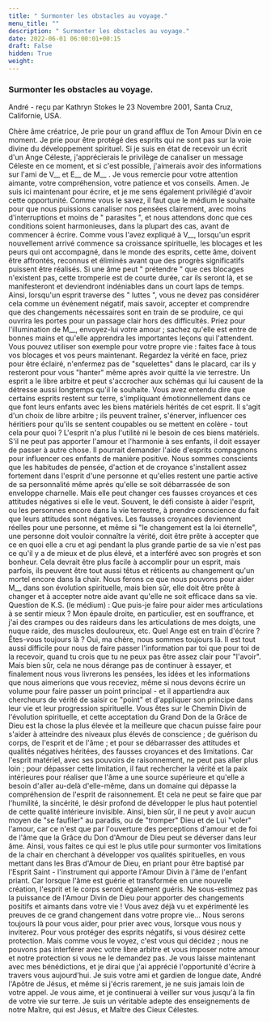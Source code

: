```yaml
---
title: " Surmonter les obstacles au voyage."
menu_title: ""
description: " Surmonter les obstacles au voyage."
date: 2022-06-01 06:00:01+00:15
draft: False
hidden: True
weight:
---
```

###  Surmonter les obstacles au voyage.

André - reçu par Kathryn Stokes le 23 Novembre 2001, Santa Cruz, Californie, USA.

Chère âme créatrice,
Je prie pour un grand afflux de Ton Amour Divin en ce moment. Je prie pour être protégé des esprits qui ne sont pas sur la voie divine du développement spirituel. Si je suis en état de recevoir un écrit d'un Ange Céleste, j'apprécierais le privilège de canaliser un message Céleste en ce moment, et si c'est possible, j'aimerais avoir des informations sur l'ami de V__ et E__ de M__ . Je vous remercie pour votre attention aimante, votre compréhension, votre patience et vos conseils. Amen.
 Je suis ici maintenant pour écrire, et je me sens également privilégié d'avoir cette opportunité. Comme vous le savez, il faut que le médium le souhaite pour que nous puissions canaliser nos pensées clairement, avec moins d'interruptions et moins de " parasites ", et nous attendons donc que ces conditions soient harmonieuses, dans la plupart des cas, avant de commencer à écrire.
Comme vous l'avez expliqué à V__, lorsqu'un esprit nouvellement arrivé commence sa croissance spirituelle, les blocages et les peurs qui ont accompagné, dans le monde des esprits, cette âme, doivent être affrontés, reconnus et éliminés avant que des progrès significatifs puissent être réalisés. Si une âme peut " prétendre " que ces blocages n'existent pas, cette tromperie est de courte durée, car ils seront là, et se manifesteront et deviendront indéniables dans un court laps de temps. Ainsi, lorsqu'un esprit traverse des " luttes ", vous ne devez pas considérer cela comme un événement négatif, mais savoir, accepter et comprendre que des changements nécessaires sont en train de se produire, ce qui ouvrira les portes pour un passage clair hors des difficultés.
Priez pour l'illumination de M__, envoyez-lui votre amour ; sachez qu'elle est entre de bonnes mains et qu'elle apprendra les importantes leçons qui l'attendent. Vous pouvez utiliser son exemple pour votre propre vie : faites face à tous vos blocages et vos peurs maintenant. Regardez la vérité en face, priez pour être éclairé, n'enfermez pas de "squelettes" dans le placard, car ils y resteront pour vous "hanter" même après avoir quitté la vie terrestre.
Un esprit a le libre arbitre et peut s'accrocher aux schémas qui lui causent de la détresse aussi longtemps qu'il le souhaite. Vous avez entendu dire que certains esprits restent sur terre, s'impliquant émotionnellement dans ce que font leurs enfants avec les biens matériels hérités de cet esprit. Il s'agit d'un choix de libre arbitre ; ils peuvent traîner, s'énerver, influencer ces héritiers pour qu'ils se sentent coupables ou se mettent en colère - tout cela pour quoi ? L'esprit n'a plus l'utilité ni le besoin de ces biens matériels. S'il ne peut pas apporter l'amour et l'harmonie à ses enfants, il doit essayer de passer à autre chose. Il pourrait demander l'aide d'esprits compagnons pour influencer ces enfants de manière positive.
Nous sommes conscients que les habitudes de pensée, d'action et de croyance s'installent assez fortement dans l'esprit d'une personne et qu'elles restent une partie active de sa personnalité même après qu'elle se soit débarrassée de son enveloppe charnelle. Mais elle peut changer ces fausses croyances et ces attitudes négatives si elle le veut.
Souvent, le défi consiste à aider l'esprit, ou les personnes encore dans la vie terrestre, à prendre conscience du fait que leurs attitudes sont négatives. Les fausses croyances deviennent réelles pour une personne, et même si "le changement est la loi éternelle", une personne doit vouloir connaître la vérité, doit être prête à accepter que ce en quoi elle a cru et agi pendant la plus grande partie de sa vie n'est pas ce qu'il y a de mieux et de plus élevé, et a interféré avec son progrès et son bonheur. Cela devrait être plus facile à accomplir pour un esprit, mais parfois, ils peuvent être tout aussi têtus et réticents au changement qu'un mortel encore dans la chair.
Nous ferons ce que nous pouvons pour aider M__ dans son évolution spirituelle, mais bien sûr, elle doit être prête à changer et à accepter notre aide avant qu'elle ne soit efficace dans sa vie.
Question de K.S. (le médium) : Que puis-je faire pour aider mes articulations à se sentir mieux ? Mon épaule droite, en particulier, est en souffrance, et j'ai des crampes ou des raideurs dans les articulations de mes doigts, une nuque raide, des muscles douloureux, etc. Quel Ange est en train d'écrire ? Êtes-vous toujours là ?
Oui, ma chère, nous sommes toujours là. Il est tout aussi difficile pour nous de faire passer l'information par toi que pour toi de la recevoir, quand tu crois que tu ne peux pas être assez clair pour "l'avoir".
Mais bien sûr, cela ne nous dérange pas de continuer à essayer, et finalement nous vous livrerons les pensées, les idées et les informations que nous aimerions que vous receviez, même si nous devons écrire un volume pour faire passer un point principal - et il appartiendra aux chercheurs de vérité de saisir ce "point" et d'appliquer son principe dans leur vie et leur progression spirituelle.
Vous êtes sur le Chemin Divin de l'évolution spirituelle, et cette acceptation du Grand Don de la Grâce de Dieu est la chose la plus élevée et la meilleure que chacun puisse faire pour s'aider à atteindre des niveaux plus élevés de conscience ; de guérison du corps, de l'esprit et de l'âme ; et pour se débarrasser des attitudes et qualités négatives héritées, des fausses croyances et des limitations. Car l'esprit matériel, avec ses pouvoirs de raisonnement, ne peut pas aller plus loin ; pour dépasser cette limitation, il faut rechercher la vérité et la paix intérieures pour réaliser que l'âme a une source supérieure et qu'elle a besoin d'aller au-delà d'elle-même, dans un domaine qui dépasse la compréhension de l'esprit de raisonnement.
Et cela ne peut se faire que par l'humilité, la sincérité, le désir profond de développer le plus haut potentiel de cette qualité intérieure invisible. Ainsi, bien sûr, il ne peut y avoir aucun moyen de "se faufiler" au paradis, ou de "tromper" Dieu et de Lui "voler" l'amour, car ce n'est que par l'ouverture des perceptions d'amour et de foi de l'âme que la Grâce du Don d'Amour de Dieu peut se déverser dans leur âme.
Ainsi, vous faites ce qui est le plus utile pour surmonter vos limitations de la chair en cherchant à développer vos qualités spirituelles, en vous mettant dans les Bras d'Amour de Dieu, en priant pour être baptisé par l'Esprit Saint - l'instrument qui apporte l'Amour Divin à l'âme de l'enfant priant.
Car lorsque l'âme est guérie et transformée en une nouvelle création, l'esprit et le corps seront également guéris. Ne sous-estimez pas la puissance de l'Amour Divin de Dieu pour apporter des changements positifs et aimants dans votre vie ! Vous avez déjà vu et expérimenté les preuves de ce grand changement dans votre propre vie...
Nous serons toujours là pour vous aider, pour prier avec vous, lorsque vous nous y inviterez. Pour vous protéger des esprits négatifs, si vous désirez cette protection. Mais comme vous le voyez, c'est vous qui décidez ; nous ne pouvons pas interférer avec votre libre arbitre et vous imposer notre amour et notre protection si vous ne le demandez pas.
Je vous laisse maintenant avec mes bénédictions, et je dirai que j'ai apprécié l'opportunité d'écrire à travers vous aujourd'hui. Je suis votre ami et gardien de longue date, André l'Apôtre de Jésus, et même si j'écris rarement, je ne suis jamais loin de votre appel. Je vous aime, et je continuerai à veiller sur vous jusqu'à la fin de votre vie sur terre. Je suis un véritable adepte des enseignements de notre Maître, qui est Jésus, et Maître des Cieux Célestes.